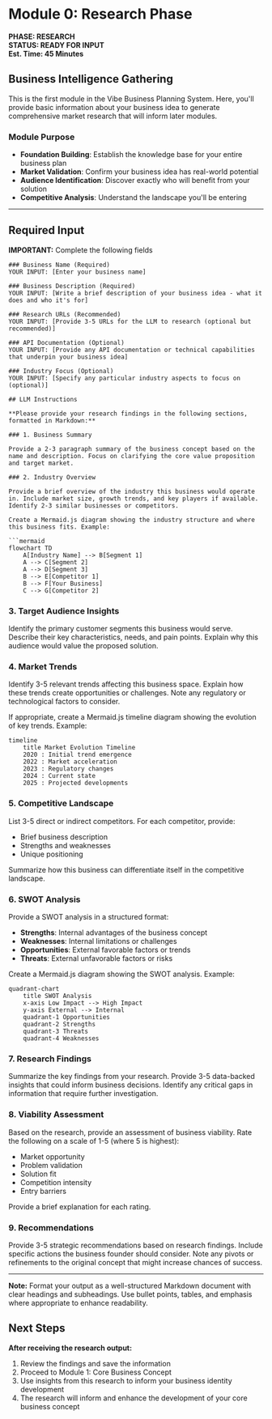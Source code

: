 # Module 0: Research Phase

**PHASE: RESEARCH**  
**STATUS: READY FOR INPUT**  
**Est. Time: 45 Minutes**

## Business Intelligence Gathering

This is the first module in the Vibe Business Planning System. Here, you'll provide basic information about your business idea to generate comprehensive market research that will inform later modules.

### Module Purpose

- **Foundation Building**: Establish the knowledge base for your entire business plan
- **Market Validation**: Confirm your business idea has real-world potential
- **Audience Identification**: Discover exactly who will benefit from your solution
- **Competitive Analysis**: Understand the landscape you'll be entering

<!-- 
INSTRUCTIONS FOR USER:
1. This is the first file in a 5-part modular business idea development system
2. Fill in ONLY the business name and description below
3. Provide any URLs or resources you want the LLM to research
4. Submit this template to an LLM (like Manus or Claude)
5. Save the output to use as input for Module 1
-->

---

## Required Input

**IMPORTANT:** Complete the following fields

```
### Business Name (Required)
YOUR INPUT: [Enter your business name]

### Business Description (Required)
YOUR INPUT: [Write a brief description of your business idea - what it does and who it's for]

### Research URLs (Recommended)
YOUR INPUT: [Provide 3-5 URLs for the LLM to research (optional but recommended)]

### API Documentation (Optional)
YOUR INPUT: [Provide any API documentation or technical capabilities that underpin your business idea]

### Industry Focus (Optional)
YOUR INPUT: [Specify any particular industry aspects to focus on (optional)]

## LLM Instructions

**Please provide your research findings in the following sections, formatted in Markdown:**

### 1. Business Summary

Provide a 2-3 paragraph summary of the business concept based on the name and description. Focus on clarifying the core value proposition and target market.

### 2. Industry Overview

Provide a brief overview of the industry this business would operate in. Include market size, growth trends, and key players if available. Identify 2-3 similar businesses or competitors.

Create a Mermaid.js diagram showing the industry structure and where this business fits. Example:

```mermaid
flowchart TD
    A[Industry Name] --> B[Segment 1]
    A --> C[Segment 2]
    A --> D[Segment 3]
    B --> E[Competitor 1]
    B --> F[Your Business]
    C --> G[Competitor 2]
```
    
### 3. Target Audience Insights

Identify the primary customer segments this business would serve. Describe their key characteristics, needs, and pain points. Explain why this audience would value the proposed solution.

### 4. Market Trends

Identify 3-5 relevant trends affecting this business space. Explain how these trends create opportunities or challenges. Note any regulatory or technological factors to consider.

If appropriate, create a Mermaid.js timeline diagram showing the evolution of key trends. Example:

```mermaid
timeline
    title Market Evolution Timeline
    2020 : Initial trend emergence
    2022 : Market acceleration
    2023 : Regulatory changes
    2024 : Current state
    2025 : Projected developments
```
    
### 5. Competitive Landscape

List 3-5 direct or indirect competitors. For each competitor, provide:
- Brief business description
- Strengths and weaknesses
- Unique positioning

Summarize how this business can differentiate itself in the competitive landscape.

### 6. SWOT Analysis

Provide a SWOT analysis in a structured format:
- **Strengths**: Internal advantages of the business concept
- **Weaknesses**: Internal limitations or challenges
- **Opportunities**: External favorable factors or trends
- **Threats**: External unfavorable factors or risks

Create a Mermaid.js diagram showing the SWOT analysis. Example:

```mermaid
quadrant-chart
    title SWOT Analysis
    x-axis Low Impact --> High Impact
    y-axis External --> Internal
    quadrant-1 Opportunities
    quadrant-2 Strengths
    quadrant-3 Threats
    quadrant-4 Weaknesses
```

### 7. Research Findings

Summarize the key findings from your research. Provide 3-5 data-backed insights that could inform business decisions. Identify any critical gaps in information that require further investigation.

### 8. Viability Assessment

Based on the research, provide an assessment of business viability. Rate the following on a scale of 1-5 (where 5 is highest):
- Market opportunity
- Problem validation
- Solution fit
- Competition intensity
- Entry barriers

Provide a brief explanation for each rating.

### 9. Recommendations

Provide 3-5 strategic recommendations based on research findings. Include specific actions the business founder should consider. Note any pivots or refinements to the original concept that might increase chances of success.

---

**Note:** Format your output as a well-structured Markdown document with clear headings and subheadings. Use bullet points, tables, and emphasis where appropriate to enhance readability.

## Next Steps

**After receiving the research output:**
1. Review the findings and save the information
2. Proceed to Module 1: Core Business Concept
3. Use insights from this research to inform your business identity development
4. The research will inform and enhance the development of your core business concept
